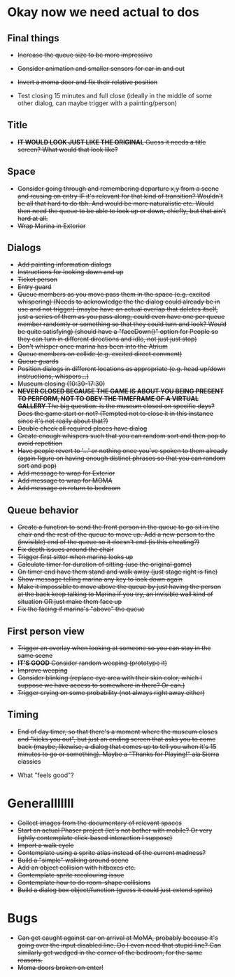 # Okay now we need actual to dos

## Final things
- ~~Increase the queue size to be more impressive~~
- ~~Consider animation and smaller sensors for car in and out~~
- ~~Invert a moma door and fix their relative position~~

- Test closing 15 minutes and full close (ideally in the middle of some other dialog, can maybe trigger with a painting/person)

## Title
- ~~__IT WOULD LOOK JUST LIKE THE ORIGINAL__ Guess it needs a title screen? What would that look like?~~

## Space
- ~~Consider going through and remembering departure x,y from a scene and reusing on entry IF it's relevant for that kind of transition? Wouldn't be all that hard to do tbh. And would be more naturalistic etc. Would then need the queue to be able to look up or down, chiefly, but that ain't hard at all.~~
- ~~Wrap Marina in Exterior~~

## Dialogs
- ~~Add painting information dialogs~~
- ~~Instructions for looking down and up~~
- ~~Ticket person~~
- ~~Entry guard~~
- ~~Queue members as you move pass them in the space (e.g. excited whispering) (Needs to acknowledge the the dialog could already be in use and not trigger) (maybe have an actual overlap that deletes itself, just a series of them as you pass along, could even have one per queue member randomly or something so that they could turn and look? Would be quite satisfying) (should have a "faceDown()" option for People so they can turn in different directions and idle, not just just stop)~~
- ~~Don't whisper once marina has been into the Atrium~~
- ~~Queue members on collide (e.g. excited direct comment)~~
- ~~Queue guards~~
- ~~Position dialogs in different locations as appropriate (e.g. head up/down instructions, whispers...)~~
- ~~Museum closing (10:30-17:30)~~
- ~~__NEVER CLOSED BECAUSE THE GAME IS ABOUT YOU BEING PRESENT TO PERFORM, NOT TO OBEY THE TIMEFRAME OF A VIRTUAL GALLERY__ The big question: is the museum closed on specific days? Does the game start or not? (Tempted not to close it in this instance since it's not really about that?)~~
- ~~Double check all required places have dialog~~
- ~~Create enough whispers such that you can random sort and then pop to avoid repetition~~
- ~~Have people revert to '...' or nothing once you've spoken to them already (again figure on having enough distinct phrases so that you can random sort and pop)~~
- ~~Add message to wrap for Exterior~~
- ~~Add message to wrap for MOMA~~
- ~~Add message on return to bedroom~~

## Queue behavior
- ~~Create a function to send the front person in the queue to go sit in the chair and the rest of the queue to move up. Add a new person to the (invisible) end of the queue so it doesn't end (is this cheating?)~~
- ~~Fix depth issues around the chair~~
- ~~Trigger first sitter when marina looks up~~
- ~~Calculate timer for duration of sitting (use the original game)~~
- ~~On timer end have them stand and walk away (just stage right is fine)~~
- ~~Show message telling marina any key to look down again~~
- ~~Make it impossible to move above the queue by just having the person at the back keep talking to Marina if you try, an invisible wall kind of situation OR just make them face up~~
- ~~Fix the facing if marina's "above" the queue~~

## First person view
- ~~Trigger an overlay when looking at someone so you can stay in the same scene~~
- ~~__IT'S GOOD__ Consider random weeping (prototype it)~~
- ~~Improve weeping~~
- ~~Consider blinking (replace eye area with their skin color, which I suppose we have access to somewhere in there? Or can.)~~
- ~~Trigger crying on some probability (not always right away either)~~

## Timing
- ~~End of day timer, so that there's a moment where the museum closes and "kicks you out", but just an ending screen that asks you to come back (maybe, likewise, a dialog that comes up to tell you when it's 15 minutes to go or something). Maybe a "Thanks for Playing!" ala Sierra classics~~

- What "feels good"?

# Generalllllll
- ~~Collect images from the documentary of relevant spaces~~
- ~~Start an actual Phaser project (let's not bother with mobile? Or very lightly contemplate click-based interaction I suppose)~~
- ~~Import a walk cycle~~
- ~~Contemplate using a sprite atlas instead of the current madness?~~
- ~~Build a "simple" walking around scene~~
- ~~Add an object collision with hitboxes etc.~~
- ~~Contemplate sprite recolouring issue~~
- ~~Contemplate how to do room-shape collisions~~
- ~~Build a dialog box object/function (guess it could just extend sprite)~~

# Bugs
- ~~Can get caught against car on arrival at MoMA, probably because it's going over the input disabled line. Do I even need that stupid line? Can similarly get wedged in the corner of the bedroom, for the same reasons.~~
- ~~Moma doors broken on enter!~~
